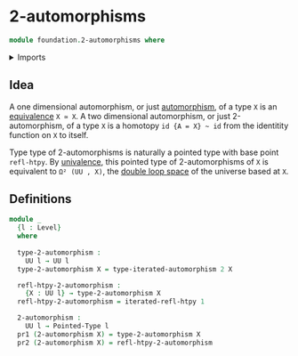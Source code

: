 # 2-automorphisms

```agda
module foundation.2-automorphisms where
```

<details><summary>Imports</summary>

```agda
open import elementary-number-theory.natural-numbers

open import foundation.automorphisms
open import foundation.dependent-pair-types
open import foundation.equivalences
open import foundation.function-types
open import foundation.homotopies
open import foundation.identity-types
open import foundation.iterated-automorphisms
open import foundation.universe-levels

open import structured-types.pointed-types

```

</details>

## Idea

A one dimensional automorphism, or just [automorphism](foundation.automorphisms.md),
of a type `X` is an [equivalence](foundation.equivalences.md) `X ≃ X`.
A two dimensional automorphism, or just 2-automorphism, of a type `X`
is a homotopy `id {A = X} ~ id` from the identitity function on `X` to itself.


Type type of 2-automorphisms is naturally a pointed type with base point
`refl-htpy`. By [univalence](foundation.univalence.md), this pointed type of 2-automorphisms of `X` is equivalent to `Ω² (UU , X)`,
the [double loop space](synthetic-homotopy-theory.double-loop-spaces.md)
of the universe based at `X`.

## Definitions

```agda
module _
  {l : Level}
  where
  
  type-2-automorphism :
    UU l → UU l
  type-2-automorphism X = type-iterated-automorphism 2 X

  refl-htpy-2-automorphism :
    {X : UU l} → type-2-automorphism X
  refl-htpy-2-automorphism = iterated-refl-htpy 1

  2-automorphism :
    UU l → Pointed-Type l
  pr1 (2-automorphism X) = type-2-automorphism X
  pr2 (2-automorphism X) = refl-htpy-2-automorphism
```
